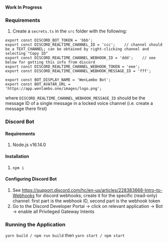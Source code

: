 **Work In Progress**

### Requirements

1. Create a `secrets.ts` in the `src` folder with the following:

```
export const DISCORD_BOT_TOKEN = 'bbb';
export const DISCORD_REALTIME_CHANNEL_ID = 'ccc';    // channel should be a TEXT_CHANNEL; can be obtained by right-clicking channel and selecting "Copy ID"
export const DISCORD_REALTIME_CHANNEL_WEBHOOK_ID = 'ddd';    // see below for getting this info from discord
export const DISCORD_REALTIME_CHANNEL_WEBHOOK_TOKEN = 'eee';
export const DISCORD_REALTIME_CHANNEL_WEBHOOK_MESSAGE_ID = 'fff';

export const BOT_DISPLAY_NAME = 'WenLambo Bot';
export const BOT_AVATAR_URL = 'https://app.wenlambo.one/images/logo.png';
```

where `DISCORD_REALTIME_CHANNEL_WEBHOOK_MESSAGE_ID` should be the message ID of a single message in a locked voice channel (i.e. create a message there first)

### Discord Bot

#### Requirements

1. Node.js v16.14.0

#### Installation

1. `npm i`

#### Configuring Discord Bot

1. See https://support.discord.com/hc/en-us/articles/228383668-Intro-to-Webhooks for discord webhooks; create it for the specific (read-only) channel: first part is the webhook ID, second part is the webhook token
2. Go to the Discord Developer Portal -> click on relevant application -> Bot -> enable all Privileged Gateway Intents

### Running the Application

`yarn build / npm run build` then `yarn start / npm start`
